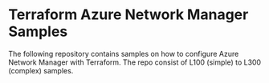 # Terraform Azure Network Manager Samples
The following repository contains samples on how to configure Azure Network Manager with Terraform. The repo consist of L100 (simple) to L300 (complex) samples.